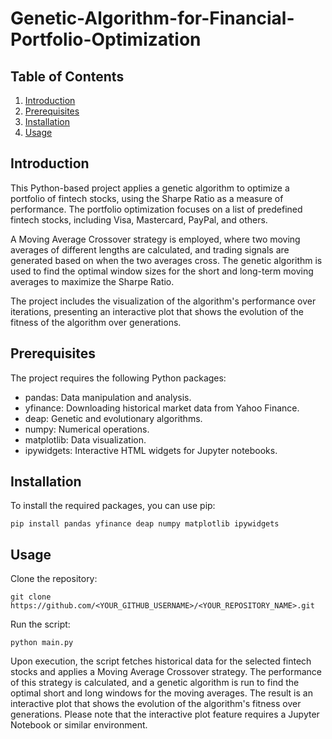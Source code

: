 # Genetic-Algorithm-for-Financial-Portfolio-Optimization

## Table of Contents
1. [Introduction](#introduction)
2. [Prerequisites](#prerequisites)
3. [Installation](#installation)
4. [Usage](#usage)

## Introduction

This Python-based project applies a genetic algorithm to optimize a portfolio of fintech stocks, using the Sharpe Ratio as a measure of performance. The portfolio optimization focuses on a list of predefined fintech stocks, including Visa, Mastercard, PayPal, and others.

A Moving Average Crossover strategy is employed, where two moving averages of different lengths are calculated, and trading signals are generated based on when the two averages cross. The genetic algorithm is used to find the optimal window sizes for the short and long-term moving averages to maximize the Sharpe Ratio.

The project includes the visualization of the algorithm's performance over iterations, presenting an interactive plot that shows the evolution of the fitness of the algorithm over generations.

## Prerequisites

The project requires the following Python packages:
- pandas: Data manipulation and analysis.
- yfinance: Downloading historical market data from Yahoo Finance.
- deap: Genetic and evolutionary algorithms.
- numpy: Numerical operations.
- matplotlib: Data visualization.
- ipywidgets: Interactive HTML widgets for Jupyter notebooks.

## Installation

To install the required packages, you can use pip:
```shell
pip install pandas yfinance deap numpy matplotlib ipywidgets
```
## Usage
Clone the repository:
```shell
git clone https://github.com/<YOUR_GITHUB_USERNAME>/<YOUR_REPOSITORY_NAME>.git
```
Run the script:
```shell
python main.py
```
Upon execution, the script fetches historical data for the selected fintech stocks and applies a Moving Average Crossover strategy. The performance of this strategy is calculated, and a genetic algorithm is run to find the optimal short and long windows for the moving averages. The result is an interactive plot that shows the evolution of the algorithm's fitness over generations. Please note that the interactive plot feature requires a Jupyter Notebook or similar environment.


